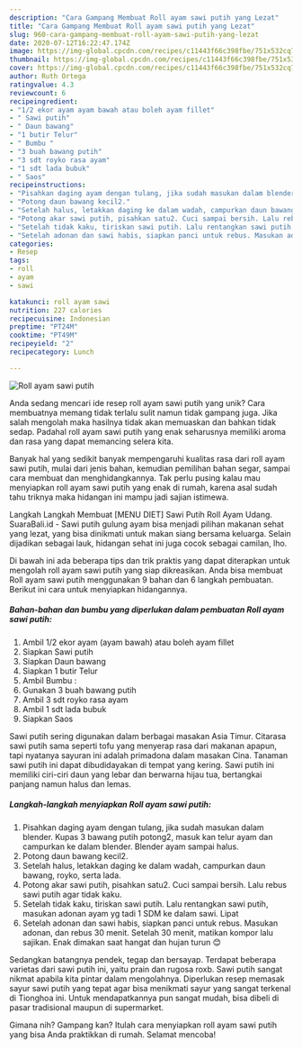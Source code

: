 ```yaml
---
description: "Cara Gampang Membuat Roll ayam sawi putih yang Lezat"
title: "Cara Gampang Membuat Roll ayam sawi putih yang Lezat"
slug: 960-cara-gampang-membuat-roll-ayam-sawi-putih-yang-lezat
date: 2020-07-12T16:22:47.174Z
image: https://img-global.cpcdn.com/recipes/c11443f66c398fbe/751x532cq70/roll-ayam-sawi-putih-foto-resep-utama.jpg
thumbnail: https://img-global.cpcdn.com/recipes/c11443f66c398fbe/751x532cq70/roll-ayam-sawi-putih-foto-resep-utama.jpg
cover: https://img-global.cpcdn.com/recipes/c11443f66c398fbe/751x532cq70/roll-ayam-sawi-putih-foto-resep-utama.jpg
author: Ruth Ortega
ratingvalue: 4.3
reviewcount: 6
recipeingredient:
- "1/2 ekor ayam ayam bawah atau boleh ayam fillet"
- " Sawi putih"
- " Daun bawang"
- "1 butir Telur"
- " Bumbu "
- "3 buah bawang putih"
- "3 sdt royko rasa ayam"
- "1 sdt lada bubuk"
- " Saos"
recipeinstructions:
- "Pisahkan daging ayam dengan tulang, jika sudah masukan dalam blender. Kupas 3 bawang putih potong2, masuk kan telur ayam dan campurkan ke dalam blender. Blender ayam sampai halus."
- "Potong daun bawang kecil2."
- "Setelah halus, letakkan daging ke dalam wadah, campurkan daun bawang, royko, serta lada."
- "Potong akar sawi putih, pisahkan satu2. Cuci sampai bersih. Lalu rebus sawi putih agar tidak kaku."
- "Setelah tidak kaku, tiriskan sawi putih. Lalu rentangkan sawi putih, masukan adonan ayam yg tadi 1 SDM ke dalam sawi. Lipat"
- "Setelah adonan dan sawi habis, siapkan panci untuk rebus. Masukan adonan, dan rebus 30 menit. Setelah 30 menit, matikan kompor lalu sajikan. Enak dimakan saat hangat dan hujan turun 😊"
categories:
- Resep
tags:
- roll
- ayam
- sawi

katakunci: roll ayam sawi 
nutrition: 227 calories
recipecuisine: Indonesian
preptime: "PT24M"
cooktime: "PT49M"
recipeyield: "2"
recipecategory: Lunch

---
```



![Roll ayam sawi putih](https://img-global.cpcdn.com/recipes/c11443f66c398fbe/751x532cq70/roll-ayam-sawi-putih-foto-resep-utama.jpg)

Anda sedang mencari ide resep roll ayam sawi putih yang unik? Cara membuatnya memang tidak terlalu sulit namun tidak gampang juga. Jika salah mengolah maka hasilnya tidak akan memuaskan dan bahkan tidak sedap. Padahal roll ayam sawi putih yang enak seharusnya memiliki aroma dan rasa yang dapat memancing selera kita.

Banyak hal yang sedikit banyak mempengaruhi kualitas rasa dari roll ayam sawi putih, mulai dari jenis bahan, kemudian pemilihan bahan segar, sampai cara membuat dan menghidangkannya. Tak perlu pusing kalau mau menyiapkan roll ayam sawi putih yang enak di rumah, karena asal sudah tahu triknya maka hidangan ini mampu jadi sajian istimewa.

Langkah Langkah Membuat [MENU DIET] Sawi Putih Roll Ayam Udang. SuaraBali.id - Sawi putih gulung ayam bisa menjadi pilihan makanan sehat yang lezat, yang bisa dinikmati untuk makan siang bersama keluarga. Selain dijadikan sebagai lauk, hidangan sehat ini juga cocok sebagai camilan, lho.


Di bawah ini ada beberapa tips dan trik praktis yang dapat diterapkan untuk mengolah roll ayam sawi putih yang siap dikreasikan. Anda bisa membuat Roll ayam sawi putih menggunakan 9 bahan dan 6 langkah pembuatan. Berikut ini cara untuk menyiapkan hidangannya.

<!--inarticleads1-->

##### Bahan-bahan dan bumbu yang diperlukan dalam pembuatan Roll ayam sawi putih:

1. Ambil 1/2 ekor ayam (ayam bawah) atau boleh ayam fillet
1. Siapkan  Sawi putih
1. Siapkan  Daun bawang
1. Siapkan 1 butir Telur
1. Ambil  Bumbu :
1. Gunakan 3 buah bawang putih
1. Ambil 3 sdt royko rasa ayam
1. Ambil 1 sdt lada bubuk
1. Siapkan  Saos


Sawi putih sering digunakan dalam berbagai masakan Asia Timur. Citarasa sawi putih sama seperti tofu yang menyerap rasa dari makanan apapun, tapi nyatanya sayuran ini adalah primadona dalam masakan Cina. Tanaman sawi putih ini dapat dibudidayakan di tempat yang kering. Sawi putih ini memiliki ciri-ciri daun yang lebar dan berwarna hijau tua, bertangkai panjang namun halus dan lemas. 

<!--inarticleads2-->

##### Langkah-langkah menyiapkan Roll ayam sawi putih:

1. Pisahkan daging ayam dengan tulang, jika sudah masukan dalam blender. Kupas 3 bawang putih potong2, masuk kan telur ayam dan campurkan ke dalam blender. Blender ayam sampai halus.
1. Potong daun bawang kecil2.
1. Setelah halus, letakkan daging ke dalam wadah, campurkan daun bawang, royko, serta lada.
1. Potong akar sawi putih, pisahkan satu2. Cuci sampai bersih. Lalu rebus sawi putih agar tidak kaku.
1. Setelah tidak kaku, tiriskan sawi putih. Lalu rentangkan sawi putih, masukan adonan ayam yg tadi 1 SDM ke dalam sawi. Lipat
1. Setelah adonan dan sawi habis, siapkan panci untuk rebus. Masukan adonan, dan rebus 30 menit. Setelah 30 menit, matikan kompor lalu sajikan. Enak dimakan saat hangat dan hujan turun 😊


Sedangkan batangnya pendek, tegap dan bersayap. Terdapat beberapa varietas dari sawi putih ini, yaitu prain dan rugosa roxb. Sawi putih sangat nikmat apabila kita pintar dalam mengolahnya. Diperlukan resep memasak sayur sawi putih yang tepat agar bisa menikmati sayur yang sangat terkenal di Tionghoa ini. Untuk mendapatkannya pun sangat mudah, bisa dibeli di pasar tradisional maupun di supermarket. 

Gimana nih? Gampang kan? Itulah cara menyiapkan roll ayam sawi putih yang bisa Anda praktikkan di rumah. Selamat mencoba!
